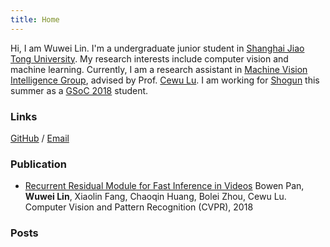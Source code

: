 ```yaml
---
title: Home
---
```


Hi, I am Wuwei Lin. 
I'm a undergraduate junior student in [Shanghai Jiao Tong University](http://en.sjtu.edu.cn).
My research interests include computer vision and machine learning.
Currently, I am a research assistant in [Machine Vision Intelligence Group](http://mvig.sjtu.edu.cn), advised by Prof. [Cewu Lu](http://mvig.sjtu.edu.cn/). 
I am working for [Shogun](http://shogun.ml) this summer as a [GSoC 2018](https://summerofcode.withgoogle.com/projects/6031654070517760/) student.

### Links
[GitHub](https://github.com/vinx13) / [Email](mailto:vincentl13x@gmail.com)

### Publication
* [Recurrent Residual Module for Fast Inference in Videos](http://arxiv.org/abs/1802.09723)
Bowen Pan, **Wuwei Lin**, Xiaolin Fang, Chaoqin Huang, Bolei Zhou, Cewu Lu. 
Computer Vision and Pattern Recognition (CVPR), 2018 

### Posts

